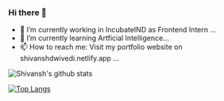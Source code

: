 ### Hi there 👋


- 🔭 I’m currently working in IncubateIND as Frontend Intern ...
- 🌱 I’m currently learning Artficial Intelligence...
- 📫 How to reach me: Visit my portfolio website on shivanshdwivedi.netlify.app ...

![Shivansh's github stats](https://github-readme-stats.vercel.app/api?username=shivanshdwivedi&show_icons=true&theme=radical)


[![Top Langs](https://github-readme-stats.vercel.app/api/top-langs/?username=shivanshdwivedi)](https://github.com/anuraghazra/github-readme-stats)

